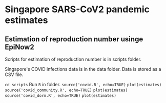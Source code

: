 # Singapore SARS-CoV2 pandemic estimates

## Estimation of reproduction number usinge EpiNow2

Scripts for estimation of reproduction number is in scripts folder.

Singapore's COVID infections data is in the data folder. Data is stored as a CSV file.

`cd scripts`
Run `R` in folder.
`source('covid.R', echo=TRUE)`
`plot(estimates)`
`source('covid_community.R', echo=TRUE)`
`plot(estimates)`
`source('covid_dorm.R', echo=TRUE)`
`plot(estimates)`
 
